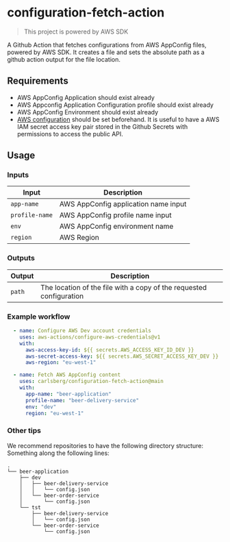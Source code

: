 # configuration-fetch-action

> This project is powered by AWS SDK

A Github Action that fetches configurations from AWS AppConfig files, powered by AWS SDK. It creates a file and sets the absolute path as a github action output for the file location.

## Requirements

- AWS AppConfig Application should exist already
- AWS Appconfig Application Configuration profile should exist already
- AWS AppConfig Environment should exist already
- [AWS configuration](https://github.com/aws-actions/configure-aws-credentials) should be set beforehand. It is useful to have a AWS IAM secret access key pair stored in the Github Secrets with permissions to access the public API.

## Usage

### Inputs

| Input                                             | Description                                        |
|------------------------------------------------------|-----------------------------------------------|
| `app-name`  | AWS AppConfig application name input    |
| `profile-name`  | AWS AppConfig profile name input    |
| `env`| AWS AppConfig environment name|
| `region`| AWS Region|

### Outputs

| Output                                             | Description                                        |
|------------------------------------------------------|-----------------------------------------------|
| `path`  | The location of the file with a copy of the requested configuration     |

### Example workflow

```yaml
  - name: Configure AWS Dev account credentials
    uses: aws-actions/configure-aws-credentials@v1
    with:
      aws-access-key-id: ${{ secrets.AWS_ACCESS_KEY_ID_DEV }}
      aws-secret-access-key: ${{ secrets.AWS_SECRET_ACCESS_KEY_DEV }}
      aws-region: "eu-west-1"

  - name: Fetch AWS AppConfig content
    uses: carlsberg/configuration-fetch-action@main
    with:
      app-name: "beer-application"
      profile-name: "beer-delivery-service"
      env: "dev"
      region: "eu-west-1"
```
### Other tips 

We recommend repositories to have the following directory structure: 
Something along the following lines: 

```
.
└── beer-application
    ├── dev
    │   ├── beer-delivery-service
    │   │   └── config.json
    │   └── beer-order-service
    │       └── config.json
    └── tst
        ├── beer-delivery-service
        │   └── config.json
        └── beer-order-service
            └── config.json
```

